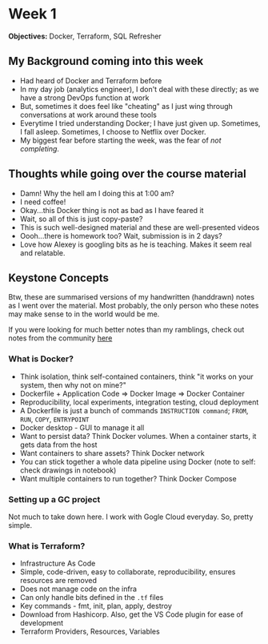 # Week 1

**Objectives:** Docker, Terraform, SQL Refresher

## My Background coming into this week

- Had heard of Docker and Terraform before
- In my day job (analytics engineer), I don't deal with these directly; as we have a strong DevOps function at work
- But, sometimes it does feel like "cheating" as I just wing through conversations at work around these tools
- Everytime I tried understanding Docker; I have just given up. Sometimes, I fall asleep. Sometimes, I choose to Netflix over Docker.  
- My biggest fear before starting the week, was the fear of *not completing*.

## Thoughts while going over the course material

- Damn! Why the hell am I doing this at 1:00 am?
- I need coffee!
- Okay...this Docker thing is not as bad as I have feared it
- Wait, so all of this is just copy-paste?
- This is such well-designed material and these are well-presented videos
- Oooh...there is homework too? Wait, submission is in 2 days?
- Love how Alexey is googling bits as he is teaching. Makes it seem real and relatable.

## Keystone Concepts

Btw, these are summarised versions of my handwritten (handdrawn) notes as I went over the material. Most probably, the only person who these notes may make sense to in the world would be me.

If you were looking for much better notes than my ramblings, check out notes from the community [here](https://github.com/DataTalksClub/data-engineering-zoomcamp/blob/main/01-docker-terraform/README.md#community-notes)

### What is Docker?
- Think isolation, think self-contained containers, think "it works on your system, then why not on mine?"
- Dockerfile + Application Code => Docker Image => Docker Container
- Reproducibility, local experiments, integration testing, cloud deployment
- A Dockerfile is just a bunch of commands `INSTRUCTION command`; `FROM`, `RUN`, `COPY`, `ENTRYPOINT`
- Docker desktop - GUI to manage it all
- Want to persist data? Think Docker volumes. When a container starts, it gets data from the host
- Want containers to share assets? Think Docker network
- You can stick together a whole data pipeline using Docker (note to self: check drawings in notebook)
- Want multiple containers to run together? Think Docker Compose

### Setting up a GC project
Not much to take down here. I work with Gogle Cloud everyday. So, pretty simple.

### What is Terraform?
- Infrastructure As Code
- Simple, code-driven, easy to collaborate, reproducibility, ensures resources are removed
- Does not manage code on the infra
- Can only handle bits defined in the `.tf` files
- Key commands - fmt, init, plan, apply, destroy
- Download from Hashicorp. Also, get the VS Code plugin for ease of development
- Terraform Providers, Resources, Variables







